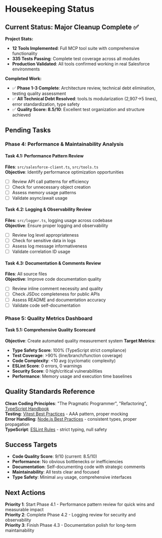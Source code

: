 <!--
Copyright (C) 2025 Ontic Pte. Ltd. (realfast.ai)
Use of this software is governed by the Business Source License included in the LICENSE.TXT file and at www.mariadb.com/bsl11.
-->

# Housekeeping Status

## Current Status: Major Cleanup Complete ✅

**Project Stats:**
- **12 Tools Implemented**: Full MCP tool suite with comprehensive functionality  
- **335 Tests Passing**: Complete test coverage across all modules
- **Production Validated**: All tools confirmed working in real Salesforce environments

**Completed Work:**
- ✅ **Phase 1-3 Complete**: Architecture review, technical debt elimination, testing quality assessment
- ✅ **All Technical Debt Resolved**: tools.ts modularization (2,907→5 lines), error standardization, type safety
- ✅ **Quality Score: 8.5/10**: Excellent test organization and structure achieved

## Pending Tasks

### Phase 4: Performance & Maintainability Analysis

#### Task 4.1: Performance Pattern Review
**Files**: `src/salesforce-client.ts`, `src/tools.ts`  
**Objective**: Identify performance optimization opportunities
- [ ] Review API call patterns for efficiency
- [ ] Check for unnecessary object creation
- [ ] Assess memory usage patterns  
- [ ] Validate async/await usage

#### Task 4.2: Logging & Observability Review
**Files**: `src/logger.ts`, logging usage across codebase  
**Objective**: Ensure proper logging and observability
- [ ] Review log level appropriateness
- [ ] Check for sensitive data in logs
- [ ] Assess log message informativeness
- [ ] Validate correlation ID usage

#### Task 4.3: Documentation & Comments Review
**Files**: All source files  
**Objective**: Improve code documentation quality
- [ ] Review inline comment necessity and quality
- [ ] Check JSDoc completeness for public APIs
- [ ] Assess README and documentation accuracy
- [ ] Validate code self-documentation

### Phase 5: Quality Metrics Dashboard

#### Task 5.1: Comprehensive Quality Scorecard
**Objective**: Create automated quality measurement system
**Target Metrics**:
- **Type Safety Score**: 100% (TypeScript strict compliance)
- **Test Coverage**: >90% (line/branch/function coverage)
- **Code Complexity**: <10 avg (cyclomatic complexity)
- **ESLint Score**: 0 errors, 0 warnings
- **Security Score**: 0 high/critical vulnerabilities
- **Performance**: Memory usage and execution time baselines

## Quality Standards Reference

**Clean Coding Principles**: "The Pragmatic Programmer", "Refactoring", [TypeScript Handbook](https://www.typescriptlang.org/docs/)  
**Testing**: [Vitest Best Practices](https://vitest.dev/guide/best-practices.html) - AAA pattern, proper mocking  
**Error Handling**: [Node.js Best Practices](https://nodejs.org/en/docs/guides/error-handling/) - consistent types, proper propagation  
**TypeScript**: [ESLint Rules](https://typescript-eslint.io/rules/) - strict typing, null safety

## Success Targets

- **Code Quality Score**: 9/10 (current: 8.5/10)
- **Performance**: No obvious bottlenecks or inefficiencies  
- **Documentation**: Self-documenting code with strategic comments
- **Maintainability**: All tests clear and focused
- **Type Safety**: Minimal `any` usage, comprehensive interfaces

## Next Actions

**Priority 1**: Start Phase 4.1 - Performance pattern review for quick wins and measurable impact  
**Priority 2**: Complete Phase 4.2 - Logging review for security and observability  
**Priority 3**: Finish Phase 4.3 - Documentation polish for long-term maintainability